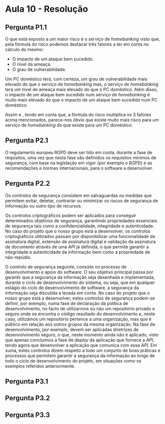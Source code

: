 # Aula 10 - Resolução

## Pergunta P1.1

O que está exposto a um maior risco é o serviço de _homebanking_ visto que, pela fórmula do risco podemos destacar três fatores a ter em conta no cálculo do mesmo:

- O impacto de um ataque bem sucedido.
- O nível da ameaça.
- O grau de vulnerabilidade.

Um PC doméstico terá, com certeza, um grau de vulnerabilidade mais elevado do que o serviço de _homebanking_ mas, o serviço de _homebanking_ terá um nível de ameaça mais elevado do que o PC doméstico. Além disso, o impacto de um ataque bem sucedido num serviço de _homebanking_ é muito mais elevado do que o impacto de um ataque bem sucedido num PC doméstico.

Assim e , tendo em conta que, a fórmula do risco multiplica os 3 fatores acima mencionados, parece-nos óbvio que existe muito mais risco para um serviço de _homebanking_ do que existe para um PC doméstico.

## Pergunta P2.1

O regulamento europeu RGPD deve ser tido em conta, durante a fase de requisitos, uma vez que nesta fase são definidos os requisitos minímos de segurança, com base na legislação em vigor (por exemplo o RGPD) e as recomendações e normas internacionais, para o software a desenvolver.

## Pergunta P2.2

Os controlos de segurança consistem em salvaguardas ou medidas que permitem evitar, detetar, contrariar ou minimizar os riscos de segurança de informação ou outro tipo de recursos.

Os controlos criptográficos podem ser aplicados para conseguir determinados objetivos de segurança, garantindo propriedades essenciais de segurança tais como a confidencialidade, integridade e autenticidade. No caso do projeto que o nosso grupo está a desenvolver, os controlos criptográficos utilizados passam por disponibilizar uma funcionalidade de assinatura digital, extensão de assinatura digital e validação da assinatura de documento através de uma _API_ já definida, o que permite garantir a integridade e autenticidade da informação bem como a propriedade de não-repúdio.

O controlo de segurança seguinte, consiste no processo de desenvolvimento e apoio do software. O seu objetivo principal passa por garantir que a segurança da informação seja desenhada e implementada, durante o ciclo de desenvolvimento do sistema, ou seja, que em qualquer estágio do ciclo de desenvolvimento de software, a segurança da informação seja discutida e levada em conta.
No caso do projeto que o nosso grupo está a desenvolver, estes controlos de segurança podem-se definir, por exemplo, numa fase de declaração da política de desenvolvimento, no facto de utilizarmos ou não um repositório privado e seguro onde se encontra o código resultado do desenvolvimento e, neste caso, utilizámos um repositório pertence a uma organização, mas que é público em relação aos outros grupos da mesma organização. Na fase de desenvolvimento, por exemplo, devem ser aplicadas diretrizes de desenvolvimento seguro, o que, neste momento ainda não é aplicado, visto que apenas concluímos a fase de _deploy_ da aplicação que fornece a _API_, tendo agora que desenvolver a aplicação que comunica com essa _API_. Em suma, estes controlos dizem respeito a todo um conjunto de boas práticas e processos que permitem garantir a segurança da informação ao longo de todo o ciclo de desenvolvimento do projeto, em situações como os exemplos referidos anteriormente.

## Pergunta P3.1



## Pergunta P3.2



## Pergunta P3.3

